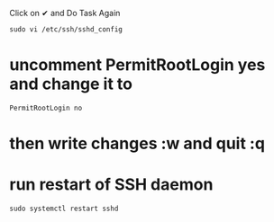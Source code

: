 Click on ✔ and Do Task Again
```
sudo vi /etc/ssh/sshd_config
```
# uncomment PermitRootLogin yes and change it to 
```
PermitRootLogin no
```
# then write changes :w and quit :q
# run restart of SSH daemon 
```
sudo systemctl restart sshd
```
